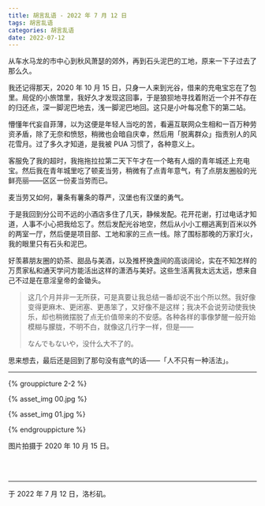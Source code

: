 ```yaml
---
title: 胡言乱语 - 2022 年 7 月 12 日
tags: 胡言乱语
categories: 胡言乱语
date: 2022-07-12
---
```


从车水马龙的市中心到秋风萧瑟的郊外，再到石头泥巴的工地，原来一下子过去了那么久。

我还记得那天，2020 年 10 月 15 日，只身一人来到光谷，借来的充电宝忘在了包里。局促的小旅馆里，我好久才发现这回事，于是狼狈地寻找着附近一个并不存在的归还点，深一脚泥巴地去，浅一脚泥巴地回。这只是小叶每况愈下的第二站。

懵懂年代妄自菲薄，以为这便是年轻人当吃的苦，看遍互联网众生相和一百万种劳资矛盾，除了无奈和愤怒，稍微也会暗自庆幸，然后用「脱离群众」指责别人的风花雪月。过了多久才知道，是我被 PUA 习惯了，各种意义上。

客服免了我的超时，我拖拖拉拉第二天下午才在一个略有人烟的青年城还上充电宝。然后我在青年城里吃了顿麦当劳，稍微有了点青年意气，有了点朋友圈般的光鲜亮丽——区区一份麦当劳而已。

麦当劳又如何，薯条有薯条的尊严，汉堡也有汉堡的勇气。

于是我回到分公司不远的小酒店多住了几天，静候发配。花开花谢，打过电话才知道，人事不小心把我给忘了。然后发配光谷地空，然后从小小工棚逃离到百米以外的两室一厅，然后便是项目部、工地和家的三点一线。除了围标那晚的万家灯火，我的眼里只有石头和泥巴。

好羡慕朋友圈的奶茶、甜品与美酒，以及推杯换盏间的高谈阔论，实在不知怎样的万贯家私和通天学问方能活出这样的潇洒与美好。这些生活离我太远太远，想来自己不过是在意淫皇帝的金锄头。

> 这几个月并非一无所获，可是真要让我总结一番却说不出个所以然。我好像变得更麻木、更闭塞、更愚笨了，又好像不是这样；我决不会说劳动使我快乐，却也稍微摆脱了点无价值带来的不安感。各种各样的事像梦醒一般开始模糊与朦胧，不明不白，就像这几行字一样，但是——
>
> なんでもないや，没什么大不了的。

思来想去，最后还是回到了那句没有底气的话——「人不只有一种活法」。

------

{% grouppicture 2-2 %}

{% asset_img 00.jpg %}

{% asset_img 01.jpg %}

{% endgrouppicture %}

图片拍摄于 2020 年 10 月 15 日。

<br>

<br>

------

于 2022 年 7 月 12 日，洛杉矶。
